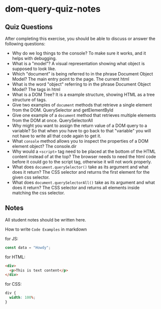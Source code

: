# dom-query-quiz-notes

## Quiz Questions

After completing this exercise, you should be able to discuss or answer the following questions:

- Why do we log things to the console?
To make sure it works, and it helps with debugging.
- What is a "model"?
A visual representation showing what object is supposed to look like.
- Which "document" is being referred to in the phrase Document Object Model?
The main entry point to the page. The current html
- What is the word "object" referring to in the phrase Document Object Model?
The tags in html
- What is a DOM Tree?
It is a example structure, showing HTML as a tree structure of tags.
- Give two examples of `document` methods that retrieve a single element from the DOM.
QuerySelector and getElementById
- Give one example of a `document` method that retrieves multiple elements from the DOM at once.
QuerySelectorAll
- Why might you want to assign the return value of a DOM query to a variable?
So that when you have to go back to that "variable" you will not have to write all that code again to get it.
- What `console` method allows you to inspect the properties of a DOM element object?
The console.dir
- Why would a `<script>` tag need to be placed at the bottom of the HTML content instead of at the top?
The browser needs to need the html code before it could go to the script tag, otherwise it will not work properly.
- What does `document.querySelector()` take as its argument and what does it return?
The CSS selector and returns the first element for the given css selector.
- What does `document.querySelectorAll()` take as its argument and what does it return?
The CSS selector and returns all elements inside matching the css selector.

## Notes

All student notes should be written here.


How to write `Code Examples` in markdown

for JS:

```javascript
const data = "Howdy";
```

for HTML:

```html
<div>
  <p>This is text content</p>
</div>
```

for CSS:

```css
div {
  width: 100%;
}
```
